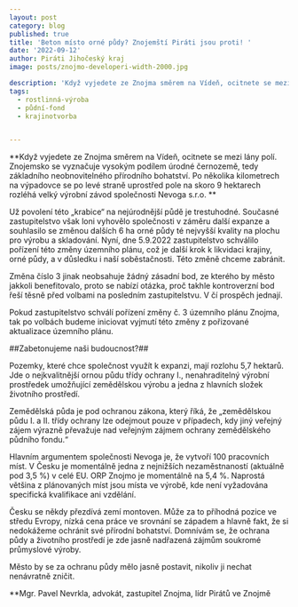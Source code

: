 ```yaml
---
layout: post
category: blog
published: true
title: 'Beton místo orné půdy? Znojemští Piráti jsou proti! '
date: '2022-09-12'
author: Piráti Jihočeský kraj
image: posts/znojmo-developeri-width-2000.jpg

description: 'Když vyjedete ze Znojma směrem na Vídeň, ocitnete se mezi lány polí. Znojemsko se vyznačuje vysokým podílem úrodné černozemě, tedy základního neobnovitelného přírodního bohatství. Po několika kilometrech na výpadovce se po levé straně uprostřed pole na skoro 9 hektarech rozléhá velký výrobní závod společnosti Nevoga s.r.o. '
tags:
  - rostlinná-výroba
  - půdní-fond
  - krajinotvorba


---
```

**Když vyjedete ze Znojma směrem na Vídeň, ocitnete se mezi lány polí. Znojemsko se vyznačuje vysokým podílem úrodné černozemě, tedy základního neobnovitelného přírodního bohatství. Po několika kilometrech na výpadovce se po levé straně uprostřed pole na skoro 9 hektarech rozléhá velký výrobní závod společnosti Nevoga s.r.o. **

Už povolení této „krabice“ na nejúrodnější půdě je trestuhodné. Současné zastupitelstvo však loni vyhovělo společnosti v záměru další expanze a souhlasilo se změnou dalších 6 ha orné půdy té nejvyšší kvality na plochu pro výrobu a skladování. Nyní, dne 5.9.2022 zastupitelstvo schválilo pořízení této změny územního plánu, což je další krok k likvidaci krajiny, orné půdy, a v důsledku i naší soběstačnosti. Této změně chceme zabránit.

Změna číslo 3 jinak neobsahuje žádný zásadní bod, ze kterého by město jakkoli benefitovalo, proto se nabízí otázka, proč takhle kontroverzní bod řeší těsně před volbami na posledním zastupitelstvu. V čí prospěch jednají.

Pokud zastupitelstvo schválí pořízení změny č. 3 územního plánu Znojma, tak po volbách budeme iniciovat vyjmutí této změny z pořizované aktualizace územního plánu.
 
 
 
##Zabetonujeme naši budoucnost?##

Pozemky, které chce společnost využít k expanzi, mají rozlohu 5,7 hektarů. Jde o nejkvalitnější ornou půdu třídy ochrany I., nenahraditelný výrobní prostředek umožňující zemědělskou výrobu a jedna z hlavních složek životního prostředí.

Zemědělská půda je pod ochranou zákona, který říká, že „zemědělskou půdu I. a II. třídy ochrany lze odejmout pouze v případech, kdy jiný veřejný zájem výrazně převažuje nad veřejným zájmem ochrany zemědělského půdního fondu.“

Hlavním argumentem společnosti Nevoga je, že vytvoří 100 pracovních míst. V Česku je momentálně jedna z nejnižších nezaměstnaností (aktuálně pod 3,5 %) v celé EU. ORP Znojmo je momentálně na 5,4 %. Naprostá většina z plánovaných míst jsou místa ve výrobě, kde není vyžadována specifická kvalifikace ani vzdělání.

Česku se někdy přezdívá zemí montoven. Může za to příhodná pozice ve středu Evropy, nízká cena práce ve srovnání se západem a hlavně fakt, že si nedokážeme ochránit své přírodní bohatství. Domnívám se, že ochrana půdy a životního prostředí je zde jasně nadřazená zájmům soukromé průmyslové výroby.

Město by se za ochranu půdy mělo jasně postavit, nikoliv ji nechat nenávratně zničit.

**Mgr. Pavel Nevrkla, advokát, zastupitel Znojma, lídr Pirátů ve Znojmě 
